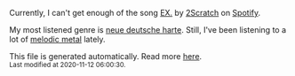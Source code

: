 
  Currently, I can't get enough of the song <a href="https://open.spotify.com/track/2Euh9rmpNomdpi8GS6cpxC">EX.</a> by <a href="https://open.spotify.com/artist/02qHcQfJCm2XlAnaJ5a6Rh">2Scratch</a> on <a href="https://open.spotify.com/user/9qz2xtkur2fengfsdcq8dd907?si=kq2SVrUkSNe0z1NJjpt7kg">Spotify</a>.

  My most listened genre is <a href="https://duckduckgo.com/?q=neue deutsche harte music">neue deutsche harte</a>.
  Still, I've been listening to a lot of <a href="https://duckduckgo.com/?q=melodic metal music">melodic metal</a> lately.

  This file is generated automatically. Read more <a href="https://github.com/CodeF0x/CodeF0x/blob/master/IMPORTANT.md">here</a>.
  <br>
  <sub>Last modified at 2020-11-12 06:00:30.</sub>
  
